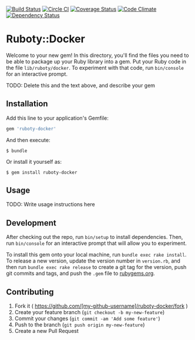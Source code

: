 [![Build Status](https://travis-ci.org/zchee/ruboty-docker.svg?branch=master)](https://travis-ci.org/zchee/ruboty-docker) [![Circle CI](https://circleci.com/gh/zchee/ruboty-docker.svg?style=svg)](https://circleci.com/gh/zchee/ruboty-docker) [![Coverage Status](https://coveralls.io/repos/zchee/ruboty-docker/badge.svg)](https://coveralls.io/r/zchee/ruboty-docker) [![Code Climate](https://codeclimate.com/github/zchee/ruboty-docker/badges/gpa.svg)](https://codeclimate.com/github/zchee/ruboty-docker) [![Dependency Status](https://gemnasium.com/zchee/ruboty-docker.svg)](https://gemnasium.com/zchee/ruboty-docker)
# Ruboty::Docker

Welcome to your new gem! In this directory, you'll find the files you need to be able to package up your Ruby library into a gem. Put your Ruby code in the file `lib/ruboty/docker`. To experiment with that code, run `bin/console` for an interactive prompt.

TODO: Delete this and the text above, and describe your gem

## Installation

Add this line to your application's Gemfile:

```ruby
gem 'ruboty-docker'
```

And then execute:

    $ bundle

Or install it yourself as:

    $ gem install ruboty-docker

## Usage

TODO: Write usage instructions here

## Development

After checking out the repo, run `bin/setup` to install dependencies. Then, run `bin/console` for an interactive prompt that will allow you to experiment.

To install this gem onto your local machine, run `bundle exec rake install`. To release a new version, update the version number in `version.rb`, and then run `bundle exec rake release` to create a git tag for the version, push git commits and tags, and push the `.gem` file to [rubygems.org](https://rubygems.org).

## Contributing

1. Fork it ( https://github.com/[my-github-username]/ruboty-docker/fork )
2. Create your feature branch (`git checkout -b my-new-feature`)
3. Commit your changes (`git commit -am 'Add some feature'`)
4. Push to the branch (`git push origin my-new-feature`)
5. Create a new Pull Request
